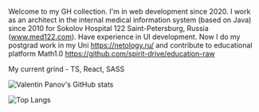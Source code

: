 Welcome to my GH collection. I'm in web development since 2020.
I work as an architect in the internal medical information system (based on Java) since 2010 for Sokolov Hospital 122 Saint-Petersburg, Russia (www.med122.com). 
Have experience in UI development. Now I do my postgrad work in my Uni https://netology.ru/ and contribute to educational platform Math1.0 https://github.com/spirit-drive/education-raw

My current grind - TS, React, SASS

![Valentin Panov's GitHub stats](https://github-readme-stats.vercel.app/api?username=valentin-panov)

![Top Langs](https://github-readme-stats.vercel.app/api/top-langs/?username=valentin-panov&layout=compact)
